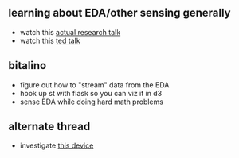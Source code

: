 ## learning about EDA/other sensing generally
- watch this [actual research talk](https://www.youtube.com/watch?v=nSasaqQV2xg)
- watch this [ted talk](https://www.youtube.com/watch?v=ujxriwApPP4)

## bitalino
- figure out how to "stream" data from the EDA
- hook up st with flask so you can viz it in d3
- sense EDA while doing hard math problems

## alternate thread
 - investigate [this device](http://neulog.com/)